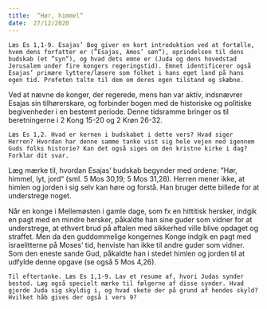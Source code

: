 ```yaml
---
title:  ”Hør, himmel“
date:  27/12/2020
---
```


`Læs Es 1,1-9. Esajas’ Bog giver en kort introduktion ved at fortælle, hvem dens forfatter er (”Esajas, Amos’ søn“), oprindelsen til dens budskab (et ”syn“), og hvad dets emne er (Juda og dens hovedstad Jerusalem under fire kongers regeringstid). Emnet identificerer også Esajas’ primære lyttere/læsere som folket i hans eget land på hans egen tid. Profeten talte til dem om deres egen tilstand og skæbne.`

Ved at nævne de konger, der regerede, mens han var aktiv, indsnævrer Esajas sin tilhørerskare, og forbinder bogen med de historiske og politiske begivenheder i en bestemt periode. Denne tidsramme bringer os til beretningerne i 2 Kong 15-20 og 2 Krøn 26-32.

`Læs Es 1,2. Hvad er kernen i budskabet i dette vers? Hvad siger Herren? Hvordan har denne samme tanke vist sig hele vejen ned igennem Guds folks historie? Kan det også siges om den kristne kirke i dag? Forklar dit svar.`

Læg mærke til, hvordan Esajas’ budskab begynder med ordene: ”Hør, himmel, lyt, jord“ (sml. 5 Mos 30,19; 5 Mos 31,28). Herren mener ikke, at himlen og jorden i sig selv kan høre og forstå. Han bruger dette billede for at understrege noget.

Når en konge i Mellemøsten i gamle dage, som fx en hittitisk hersker, indgik en pagt med en mindre hersker, påkaldte han sine guder som vidner for at understrege, at ethvert brud på aftalen med sikkerhed ville blive opdaget og straffet. Men da den guddommelige kongernes Konge indgik en pagt med israelitterne på Moses’ tid, henviste han ikke til andre guder som vidner. Som den eneste sande Gud, påkaldte han i stedet himlen og jorden til at udfylde denne opgave (se også 5 Mos 4,26).

`Til eftertanke. Læs Es 1,1-9. Lav et resume af, hvori Judas synder bestod. Læg også specielt mærke til følgerne af disse synder. Hvad gjorde Juda sig skyldig i, og hvad skete der på grund af hendes skyld? Hvilket håb gives der også i vers 9?`